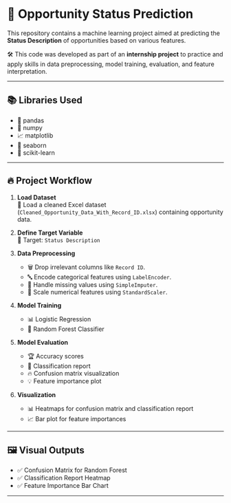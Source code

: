 # 🚀 Opportunity Status Prediction

This repository contains a machine learning project aimed at predicting the **Status Description** of opportunities based on various features.

🛠️ This code was developed as part of an **internship project** to practice and apply skills in data preprocessing, model training, evaluation, and feature interpretation.

---

## 📚 Libraries Used
- 🐼 pandas
- 🧮 numpy
- 📈 matplotlib
- 🎨 seaborn
- 🤖 scikit-learn

---

## 🔥 Project Workflow

1. **Load Dataset**  
   📂 Load a cleaned Excel dataset (`Cleaned_Opportunity_Data_With_Record_ID.xlsx`) containing opportunity data.

2. **Define Target Variable**  
   🎯 Target: `Status Description`

3. **Data Preprocessing**
   - 🗑️ Drop irrelevant columns like `Record ID`.
   - 🔤 Encode categorical features using `LabelEncoder`.
   - 🧹 Handle missing values using `SimpleImputer`.
   - 📏 Scale numerical features using `StandardScaler`.

4. **Model Training**
   - 📊 Logistic Regression
   - 🌳 Random Forest Classifier

5. **Model Evaluation**
   - 🏆 Accuracy scores
   - 📜 Classification report
   - 🔥 Confusion matrix visualization
   - 💡 Feature importance plot

6. **Visualization**
   - 📊 Heatmaps for confusion matrix and classification report
   - 📈 Bar plot for feature importances

---

## 🖼️ Visual Outputs

- ✅ Confusion Matrix for Random Forest
- ✅ Classification Report Heatmap
- ✅ Feature Importance Bar Chart

---
